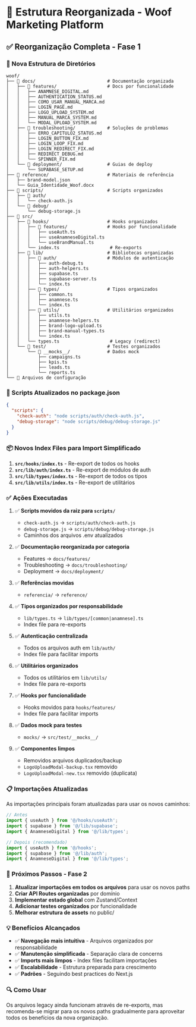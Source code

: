 # 📁 Estrutura Reorganizada - Woof Marketing Platform

## ✅ **Reorganização Completa - Fase 1**

### **📁 Nova Estrutura de Diretórios**

```
woof/
├── 📁 docs/                           # Documentação organizada
│   ├── 📁 features/                   # Docs por funcionalidade
│   │   ├── ANAMNESE_DIGITAL.md
│   │   ├── AUTHENTICATION_STATUS.md
│   │   ├── COMO_USAR_MANUAL_MARCA.md
│   │   ├── LOGIN_PAGE.md
│   │   ├── LOGO_UPLOAD_SYSTEM.md
│   │   ├── MANUAL_MARCA_SYSTEM.md
│   │   └── MODAL_UPLOAD_SYSTEM.md
│   ├── 📁 troubleshooting/            # Soluções de problemas
│   │   ├── ERRO_CAPITULO2_STATUS.md
│   │   ├── LOGIN_BUTTON_FIX.md
│   │   ├── LOGIN_LOOP_FIX.md
│   │   ├── LOGIN_REDIRECT_FIX.md
│   │   ├── REDIRECT_DEBUG.md
│   │   └── SPINNER_FIX.md
│   └── 📁 deployment/                 # Guias de deploy
│       └── SUPABASE_SETUP.md
├── 📁 reference/                      # Materiais de referência
│   ├── brand-model.json
│   └── Guia_Identidade_Woof.docx
├── 📁 scripts/                        # Scripts organizados
│   ├── 📁 auth/
│   │   └── check-auth.js
│   └── 📁 debug/
│       └── debug-storage.js
├── 📁 src/
│   ├── 📁 hooks/                      # Hooks organizados
│   │   ├── 📁 features/               # Hooks por funcionalidade
│   │   │   ├── useAuth.ts
│   │   │   ├── useAnamneseDigital.ts
│   │   │   └── useBrandManual.ts
│   │   └── index.ts                   # Re-exports
│   ├── 📁 lib/                        # Bibliotecas organizadas
│   │   ├── 📁 auth/                   # Módulos de autenticação
│   │   │   ├── auth-debug.ts
│   │   │   ├── auth-helpers.ts
│   │   │   ├── supabase.ts
│   │   │   ├── supabase-server.ts
│   │   │   └── index.ts
│   │   ├── 📁 types/                  # Tipos organizados
│   │   │   ├── common.ts
│   │   │   ├── anamnese.ts
│   │   │   └── index.ts
│   │   ├── 📁 utils/                  # Utilitários organizados
│   │   │   ├── utils.ts
│   │   │   ├── anamnese-helpers.ts
│   │   │   ├── brand-logo-upload.ts
│   │   │   ├── brand-manual-types.ts
│   │   │   └── index.ts
│   │   └── types.ts                   # Legacy (redirect)
│   └── 📁 test/                       # Testes organizados
│       └── 📁 __mocks__/              # Dados mock
│           ├── campaigns.ts
│           ├── kpis.ts
│           ├── leads.ts
│           └── reports.ts
└── 📄 Arquivos de configuração
```

### **🔧 Scripts Atualizados no package.json**

```json
{
  "scripts": {
    "check-auth": "node scripts/auth/check-auth.js",
    "debug-storage": "node scripts/debug/debug-storage.js"
  }
}
```

### **📦 Novos Index Files para Import Simplificado**

1. **`src/hooks/index.ts`** - Re-export de todos os hooks
2. **`src/lib/auth/index.ts`** - Re-export de módulos de auth
3. **`src/lib/types/index.ts`** - Re-export de todos os tipos
4. **`src/lib/utils/index.ts`** - Re-export de utilitários

### **✅ Ações Executadas**

1. ✅ **Scripts movidos da raiz para `scripts/`**
   - `check-auth.js` → `scripts/auth/check-auth.js`
   - `debug-storage.js` → `scripts/debug/debug-storage.js`
   - Caminhos dos arquivos .env atualizados

2. ✅ **Documentação reorganizada por categoria**
   - Features → `docs/features/`
   - Troubleshooting → `docs/troubleshooting/`
   - Deployment → `docs/deployment/`

3. ✅ **Referências movidas**
   - `referencia/` → `reference/`

4. ✅ **Tipos organizados por responsabilidade**
   - `lib/types.ts` → `lib/types/[common|anamnese].ts`
   - Index file para re-exports

5. ✅ **Autenticação centralizada**
   - Todos os arquivos auth em `lib/auth/`
   - Index file para facilitar imports

6. ✅ **Utilitários organizados**
   - Todos os utilitários em `lib/utils/`
   - Index file para re-exports

7. ✅ **Hooks por funcionalidade**
   - Hooks movidos para `hooks/features/`
   - Index file para facilitar imports

8. ✅ **Dados mock para testes**
   - `mocks/` → `src/test/__mocks__/`

9. ✅ **Componentes limpos**
   - Removidos arquivos duplicados/backup
   - `LogoUploadModal-backup.tsx` removido
   - `LogoUploadModal-new.tsx` removido (duplicata)

### **📋 Importações Atualizadas**

As importações principais foram atualizadas para usar os novos caminhos:

```typescript
// Antes
import { useAuth } from '@/hooks/useAuth';
import { supabase } from '@/lib/supabase';
import { AnamneseDigital } from '@/lib/types';

// Depois (recomendado)
import { useAuth } from '@/hooks';
import { supabase } from '@/lib/auth';
import { AnamneseDigital } from '@/lib/types';
```

### **🚀 Próximos Passos - Fase 2**

1. **Atualizar importações em todos os arquivos** para usar os novos paths
2. **Criar API Routes organizadas** por domínio
3. **Implementar estado global** com Zustand/Context
4. **Adicionar testes organizados** por funcionalidade
5. **Melhorar estrutura de assets** no public/

### **💡 Benefícios Alcançados**

- ✅ **Navegação mais intuitiva** - Arquivos organizados por responsabilidade
- ✅ **Manutenção simplificada** - Separação clara de concerns
- ✅ **Imports mais limpos** - Index files facilitam importações
- ✅ **Escalabilidade** - Estrutura preparada para crescimento
- ✅ **Padrões** - Seguindo best practices do Next.js

### **🔍 Como Usar**

Os arquivos legacy ainda funcionam através de re-exports, mas recomenda-se migrar para os novos paths gradualmente para aproveitar todos os benefícios da nova organização.

